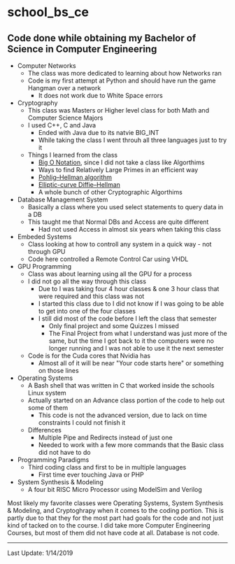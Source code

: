 # school_bs_ce
Code done while obtaining my Bachelor of Science in Computer Engineering
-------

- Computer Networks
	- The class was more dedicated to learning about how Networks ran
	- Code is my first attempt at Python and should have run the game Hangman over a network
		- It does not work due to White Space errors
- Cryptography
	- This class was Masters or Higher level class for both Math and Computer Science Majors
	- I used C++, C and Java
		- Ended with Java due to its natvie BIG_INT
		- While taking the class I went throuh all three languages just to try it
	- Things I learned from the class
		- [Big O Notation](https://en.wikipedia.org/wiki/Big_O_notation "Big O Notation"), since I did not take a class like Algorthims
		- Ways to find Relatively Large Primes in an efficient way
		- [Pohlig–Hellman algorithm](https://en.wikipedia.org/wiki/Pohlig%E2%80%93Hellman_algorithm "Pohlig–Hellman algorithm")
		- [Elliptic-curve Diffie–Hellman](https://en.wikipedia.org/wiki/Elliptic-curve_Diffie%E2%80%93Hellman "Elliptic-curve Diffie–Hellman")
		- A whole bunch of other Cryptographic Algorthims
- Database Management System
	- Basically a class where you used select statements to query data in a DB
	- This taught me that Normal DBs and Access are quite different
		- Had not used Access in almost six years when taking this class
- Embeded Systems
	- Class looking at how to controll any system in a quick way - not through GPU
	- Code here controlled a Remote Control Car using VHDL
- GPU Programming
	- Class was about learning using all the GPU for a process
	- I did not go all the way through this class
		- Due to I was taking four 4 hour classes & one 3 hour class that were required and this class was not
		- I started this class due to I did not know if I was going to be able to get into one of the four classes
		- I still did most of the code before I left the class that semester
			- Only final project and some Quizzes I missed
			- The Final Project from what I understand was just more of the same, but the time I got back to it the computers were no longer running and I was not able to use it the next semester
	- Code is for the Cuda cores that Nvidia has
		- Almost all of it will be near "Your code starts here" or something on those lines
- Operating Systems
	- A Bash shell that was written in C that worked inside the schools Linux system
	- Actually started on an Advance class portion of the code to help out some of them
		- This code is not the advanced version, due to lack on time constraints I could not finish it
	- Differences
		- Multiple Pipe and Redirects instead of just one
		- Needed to work with a few more commands that the Basic class did not have to do
- Programming Paradigms
	- Third coding class and first to be in multiple languages
		- First time ever touching Java or PHP
- System Synthesis & Modeling
	- A four bit RISC Micro Processor using ModelSim and Verilog

Most likely my favorite classes were Operating Systems, System Synthesis & Modeling, and Cryptoghrapy when it comes to the coding portion. This is partly due to that they for the most part had goals for the code and not just kind of tacked on to the course. I did take more Computer Engineering Courses, but most of them did not have code at all. Database is not code.

-------
Last Update: 1/14/2019
